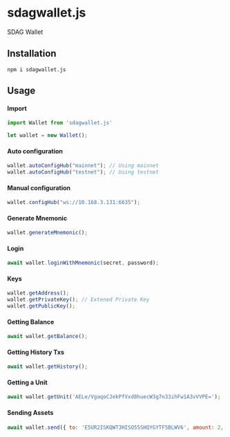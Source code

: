 # sdagwallet.js

SDAG Wallet

## Installation

```
npm i sdagwallet.js
```

## Usage

#### Import

```javascript
import Wallet from 'sdagwallet.js'

let wallet = new Wallet();
```

#### Auto configuration

```javascript
wallet.autoConfigHub("mainnet"); // Using mainnet
wallet.autoConfigHub("testnet"); // Using testnet
```

#### Manual configuration
```javascript
wallet.configHub("ws://10.168.3.131:6635");
```

#### Generate Mnemonic

```javascript
wallet.generateMnemonic();
```

#### Login

```javascript
await wallet.loginWithMnemonic(secret, password);
```

#### Keys

```javascript
wallet.getAddress();
wallet.getPrivateKey(); // Extened Private Key
wallet.getPublicKey();
```

#### Getting Balance

```javascript
await wallet.getBalance();
```

#### Getting History Txs

```javascript
await wallet.getHistory();
```

#### Getting a Unit

```javascript
await wallet.getUnit('AELe/VgaqoCJekPfVxd8huecW3g7n33ihFw1A3vVVPE=');
```

#### Sending Assets

```javascript
await wallet.send({ to: 'E5UR2ISKQWT3HISO55SHQYGYTF5BLWV6', amount: 2, text: 'Hello world' });
```